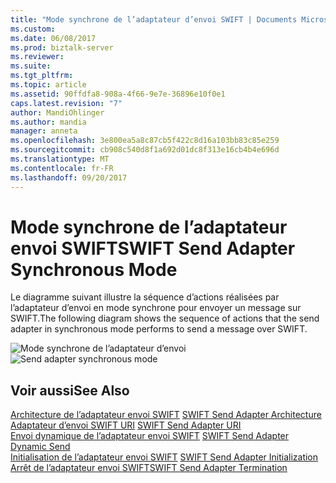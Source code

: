 ```yaml
---
title: "Mode synchrone de l’adaptateur d’envoi SWIFT | Documents Microsoft"
ms.custom: 
ms.date: 06/08/2017
ms.prod: biztalk-server
ms.reviewer: 
ms.suite: 
ms.tgt_pltfrm: 
ms.topic: article
ms.assetid: 90ffdfa8-908a-4f66-9e7e-36896e10f0e1
caps.latest.revision: "7"
author: MandiOhlinger
ms.author: mandia
manager: anneta
ms.openlocfilehash: 3e800ea5a8c87cb5f422c8d16a103bb83c85e259
ms.sourcegitcommit: cb908c540d8f1a692d01dc8f313e16cb4b4e696d
ms.translationtype: MT
ms.contentlocale: fr-FR
ms.lasthandoff: 09/20/2017
---
```

# <a name="swift-send-adapter-synchronous-mode"></a><span data-ttu-id="087d2-102">Mode synchrone de l’adaptateur envoi SWIFT</span><span class="sxs-lookup"><span data-stu-id="087d2-102">SWIFT Send Adapter Synchronous Mode</span></span>
<span data-ttu-id="087d2-103">Le diagramme suivant illustre la séquence d’actions réalisées par l’adaptateur d’envoi en mode synchrone pour envoyer un message sur SWIFT.</span><span class="sxs-lookup"><span data-stu-id="087d2-103">The following diagram shows the sequence of actions that the send adapter in synchronous mode performs to send a message over SWIFT.</span></span>  
  
 <span data-ttu-id="087d2-104">![Mode synchrone de l’adaptateur d’envoi](../../adapters-and-accelerators/fileact-interact/media/761d754f-972d-48cd-9968-41c89ddd0d35.gif "761d754f-972d-48cd-9968-41c89ddd0d35")</span><span class="sxs-lookup"><span data-stu-id="087d2-104">![Send adapter synchronous mode](../../adapters-and-accelerators/fileact-interact/media/761d754f-972d-48cd-9968-41c89ddd0d35.gif "761d754f-972d-48cd-9968-41c89ddd0d35")</span></span>  
  
## <a name="see-also"></a><span data-ttu-id="087d2-105">Voir aussi</span><span class="sxs-lookup"><span data-stu-id="087d2-105">See Also</span></span>  
 <span data-ttu-id="087d2-106">[Architecture de l’adaptateur envoi SWIFT](../../adapters-and-accelerators/fileact-interact/swift-send-adapter-architecture.md) </span><span class="sxs-lookup"><span data-stu-id="087d2-106">[SWIFT Send Adapter Architecture](../../adapters-and-accelerators/fileact-interact/swift-send-adapter-architecture.md) </span></span>  
 <span data-ttu-id="087d2-107">[Adaptateur d’envoi SWIFT URI](../../adapters-and-accelerators/fileact-interact/swift-send-adapter-uri.md) </span><span class="sxs-lookup"><span data-stu-id="087d2-107">[SWIFT Send Adapter URI](../../adapters-and-accelerators/fileact-interact/swift-send-adapter-uri.md) </span></span>  
 <span data-ttu-id="087d2-108">[Envoi dynamique de l’adaptateur envoi SWIFT](../../adapters-and-accelerators/fileact-interact/swift-send-adapter-dynamic-send.md) </span><span class="sxs-lookup"><span data-stu-id="087d2-108">[SWIFT Send Adapter Dynamic Send](../../adapters-and-accelerators/fileact-interact/swift-send-adapter-dynamic-send.md) </span></span>  
 <span data-ttu-id="087d2-109">[Initialisation de l’adaptateur envoi SWIFT](../../adapters-and-accelerators/fileact-interact/swift-send-adapter-initialization.md) </span><span class="sxs-lookup"><span data-stu-id="087d2-109">[SWIFT Send Adapter Initialization](../../adapters-and-accelerators/fileact-interact/swift-send-adapter-initialization.md) </span></span>  
 [<span data-ttu-id="087d2-110">Arrêt de l’adaptateur envoi SWIFT</span><span class="sxs-lookup"><span data-stu-id="087d2-110">SWIFT Send Adapter Termination</span></span>](../../adapters-and-accelerators/fileact-interact/swift-send-adapter-termination.md)